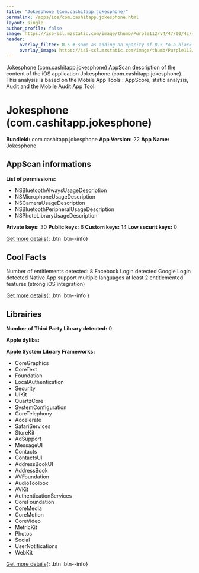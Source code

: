 ```yaml
---
title: "Jokesphone (com.cashitapp.jokesphone)"
permalink: /apps/ios/com.cashitapp.jokesphone.html
layout: single
author_profile: false
image: https://is5-ssl.mzstatic.com/image/thumb/Purple112/v4/47/00/4c/47004c0c-6d86-9dd2-ec7e-d865c9c9797d/AppIcon-1x_U007emarketing-0-10-0-85-220.png/512x512bb.jpg
header: 
     overlay_filter: 0.5 # same as adding an opacity of 0.5 to a black background
     overlay_image: https://is5-ssl.mzstatic.com/image/thumb/Purple112/v4/47/00/4c/47004c0c-6d86-9dd2-ec7e-d865c9c9797d/AppIcon-1x_U007emarketing-0-10-0-85-220.png/512x512bb.jpg
---
```

Jokesphone (com.cashitapp.jokesphone) AppScan description of the content of the iOS application Jokesphone (com.cashitapp.jokesphone). This analysis is based on the Mobile App Tools : AppScore, static analysis, Audit and the Mobile Audit App Tool.

# Jokesphone (com.cashitapp.jokesphone)

**BundleId:** com.cashitapp.jokesphone
**App Version:** 22
**App Name:** Jokesphone


## AppScan informations 

**List of permissions:** 
- NSBluetoothAlwaysUsageDescription
- NSMicrophoneUsageDescription
- NSCameraUsageDescription
- NSBluetoothPeripheralUsageDescription
- NSPhotoLibraryUsageDescription
  
  
**Private keys:** 30
**Public keys:** 6
**Custom keys:** 14
**Low securit keys:** 0
  
[Get more details](/pricing.html){: .btn .btn--info}

## Cool Facts

Number of entitlements detected: 8
Facebook Login detected
Google Login detected
Native App
support multiple languages
at least 2 entitlemented features (strong iOS integration)
  
[Get more details](/pricing.html){: .btn .btn--info }

## Librairies 
**Number of Third Party Library detected:** 0


**Apple dylibs:**


**Apple System Library Frameworks:**
- CoreGraphics
- CoreText
- Foundation
- LocalAuthentication
- Security
- UIKit
- QuartzCore
- SystemConfiguration
- CoreTelephony
- Accelerate
- SafariServices
- StoreKit
- AdSupport
- MessageUI
- Contacts
- ContactsUI
- AddressBookUI
- AddressBook
- AVFoundation
- AudioToolbox
- AVKit
- AuthenticationServices
- CoreFoundation
- CoreMedia
- CoreMotion
- CoreVideo
- MetricKit
- Photos
- Social
- UserNotifications
- WebKit


  
[Get more details](/pricing.html){: .btn .btn--info}

